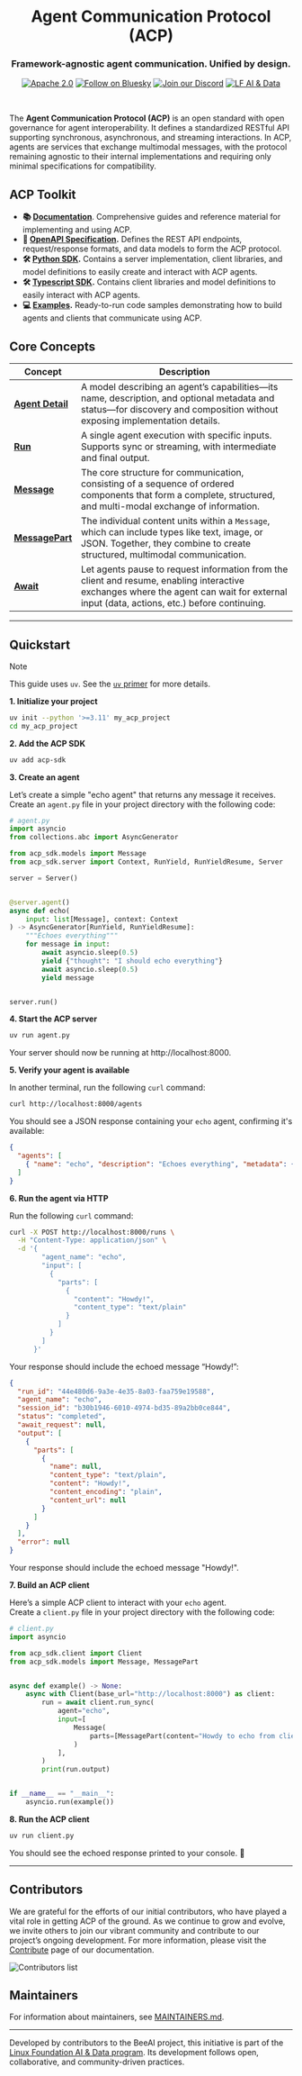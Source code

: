<h1 align="center">
  Agent Communication Protocol (ACP)
</h1>
<h3 align="center">Framework-agnostic agent communication. Unified by design.</h3>

<div align="center">

[![Apache 2.0](https://img.shields.io/badge/Apache%202.0-License-EA7826?style=flat-square&logo=apache&logoColor=white)](https://github.com/i-am-bee/beeai-framework?tab=Apache-2.0-1-ov-file#readme)
[![Follow on Bluesky](https://img.shields.io/badge/Follow%20on%20Bluesky-0285FF?style=flat-square&logo=bluesky&logoColor=white)](https://bsky.app/profile/beeaiagents.bsky.social)
[![Join our Discord](https://img.shields.io/badge/Join%20our%20Discord-7289DA?style=flat-square&logo=discord&logoColor=white)](https://discord.gg/NradeA6ZNF)
[![LF AI & Data](https://img.shields.io/badge/LF%20AI%20%26%20Data-0072C6?style=flat-square&logo=linuxfoundation&logoColor=white)](https://lfaidata.foundation/projects/)

</div>

<br>

The **Agent Communication Protocol (ACP)** is an open standard with open governance for agent interoperability. It defines a standardized RESTful API supporting synchronous, asynchronous, and streaming interactions. In ACP, agents are services that exchange multimodal messages, with the protocol remaining agnostic to their internal implementations and requiring only minimal specifications for compatibility.

## ACP Toolkit

- **📚 [Documentation](https://agentcommunicationprotocol.dev)**. Comprehensive guides and reference material for implementing and using ACP.
- **📝 [OpenAPI Specification](https://github.com/i-am-bee/acp/blob/main/docs/spec/openapi.yaml).** Defines the REST API endpoints, request/response formats, and data models to form the ACP protocol.
- **🛠️ [Python SDK](https://github.com/i-am-bee/acp/blob/main/python).** Contains a server implementation, client libraries, and model definitions to easily create and interact with ACP agents.
- **🛠️ [Typescript SDK](https://github.com/i-am-bee/acp/blob/main/typescript).** Contains client libraries and model definitions to easily interact with ACP agents.
- **💻 [Examples](https://github.com/i-am-bee/acp/tree/main/examples).** Ready-to-run code samples demonstrating how to build agents and clients that communicate using ACP.

## Core Concepts

| **Concept**      | **Description**  |
| ---------------- | -------------------------------------------------------------------------------------------- |
| **[Agent Detail](https://agentcommunicationprotocol.dev/core-concepts/agent-detail)** | A model describing an agent’s capabilities—its name, description, and optional metadata and status—for discovery and composition without exposing implementation details. |
| **[Run](https://agentcommunicationprotocol.dev/core-concepts/agent-lifecycle#agent-runs-and-state-management)** | A single agent execution with specific inputs. Supports sync or streaming, with intermediate and final output. |
| **[Message](https://agentcommunicationprotocol.dev/core-concepts/message-structure)** | The core structure for communication, consisting of a sequence of ordered components that form a complete, structured, and multi-modal exchange of information. |
| **[MessagePart](https://agentcommunicationprotocol.dev/core-concepts/message-structure)**  | The individual content units within a `Message`, which can include types like text, image, or JSON. Together, they combine to create structured, multimodal communication. |
| **[Await](https://agentcommunicationprotocol.dev/core-concepts/agent-lifecycle#single-turn-await)**  | Let agents pause to request information from the client and resume, enabling interactive exchanges where the agent can wait for external input (data, actions, etc.) before continuing. |

---

## Quickstart

> [!NOTE]
> This guide uses `uv`. See the [`uv` primer](https://agentcommunicationprotocol.dev/introduction/uv-primer) for more details.

**1. Initialize your project**

```sh
uv init --python '>=3.11' my_acp_project
cd my_acp_project
```

**2. Add the ACP SDK**

```sh
uv add acp-sdk
```

**3. Create an agent**

Let’s create a simple "echo agent" that returns any message it receives.  
Create an `agent.py` file in your project directory with the following code:

```python
# agent.py
import asyncio
from collections.abc import AsyncGenerator

from acp_sdk.models import Message
from acp_sdk.server import Context, RunYield, RunYieldResume, Server

server = Server()


@server.agent()
async def echo(
    input: list[Message], context: Context
) -> AsyncGenerator[RunYield, RunYieldResume]:
    """Echoes everything"""
    for message in input:
        await asyncio.sleep(0.5)
        yield {"thought": "I should echo everything"}
        await asyncio.sleep(0.5)
        yield message


server.run()
```

**4. Start the ACP server**

```sh
uv run agent.py
```

Your server should now be running at http://localhost:8000.

**5. Verify your agent is available**

In another terminal, run the following `curl` command:

```sh
curl http://localhost:8000/agents
```

You should see a JSON response containing your `echo` agent, confirming it's available:

```json
{
  "agents": [
    { "name": "echo", "description": "Echoes everything", "metadata": {} }
  ]
}
```

**6. Run the agent via HTTP**

Run the following `curl` command:

```sh
curl -X POST http://localhost:8000/runs \
  -H "Content-Type: application/json" \
  -d '{
        "agent_name": "echo",
        "input": [
          {
            "parts": [
              {
                "content": "Howdy!",
                "content_type": "text/plain"
              }
            ]
          }
        ]
      }'
```

Your response should include the echoed message “Howdy!”:

```json
{
  "run_id": "44e480d6-9a3e-4e35-8a03-faa759e19588",
  "agent_name": "echo",
  "session_id": "b30b1946-6010-4974-bd35-89a2bb0ce844",
  "status": "completed",
  "await_request": null,
  "output": [
    {
      "parts": [
        {
          "name": null,
          "content_type": "text/plain",
          "content": "Howdy!",
          "content_encoding": "plain",
          "content_url": null
        }
      ]
    }
  ],
  "error": null
}
```

Your response should include the echoed message "Howdy!".

**7. Build an ACP client**

Here’s a simple ACP client to interact with your `echo` agent.  
Create a `client.py` file in your project directory with the following code:

```python
# client.py
import asyncio

from acp_sdk.client import Client
from acp_sdk.models import Message, MessagePart


async def example() -> None:
    async with Client(base_url="http://localhost:8000") as client:
        run = await client.run_sync(
            agent="echo",
            input=[
                Message(
                    parts=[MessagePart(content="Howdy to echo from client!!", content_type="text/plain")]
                )
            ],
        )
        print(run.output)


if __name__ == "__main__":
    asyncio.run(example())
```

**8. Run the ACP client**

```sh
uv run client.py
```

You should see the echoed response printed to your console. 🎉

---

## Contributors

We are grateful for the efforts of our initial contributors, who have played a vital role in getting ACP of the ground. As we continue to grow and evolve, we invite others to join our vibrant community and contribute to our project’s ongoing development. For more information, please visit the [Contribute](https://agentcommunicationprotocol.dev/about/contribute) page of our documentation.

![Contributors list](https://contrib.rocks/image?repo=i-am-bee/acp)

## Maintainers

For information about maintainers, see [MAINTAINERS.md](./MAINTAINERS.md).

---

Developed by contributors to the BeeAI project, this initiative is part of the [Linux Foundation AI & Data program](https://lfaidata.foundation/projects/). Its development follows open, collaborative, and community-driven practices.
